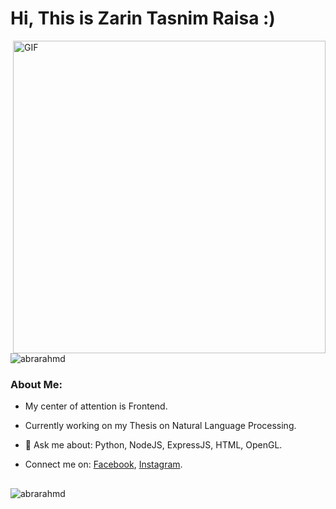 # Hi, This is Zarin Tasnim Raisa :)

<img align="right" alt="GIF" width=500 src="https://raw.githubusercontent.com/bharatkathorer/bharatkathorer/master/assets/animated.gif" />

<p align="left"> 
  <img src="https://komarev.com/ghpvc/?username=abrarahmd&label=Profile%20views&color=0e75b6&style=flat" alt="abrarahmd" /> 
</p>

### About Me:

- My center of attention is Frontend.

- Currently working on my Thesis on Natural Language Processing.

- 💬 Ask me about: Python, NodeJS, ExpressJS, HTML, OpenGL.

- Connect me on: <a href= "https://www.facebook.com/profile.php?id=100080031728032&mibextid=ZbWKwL">Facebook</a>, <a href= "https://www.instagram.com/z_a_r_i_n__t_a_s_n_i_m_?igsh=YzlianVuenZranJz">Instagram</a>.


##

<p align="left">
  <img align="left" src="https://github-readme-stats.vercel.app/api/top-langs?username=abrarahmd&show_icons=true&locale=en&layout=compact&theme=dark" alt="abrarahmd" />
</p>
